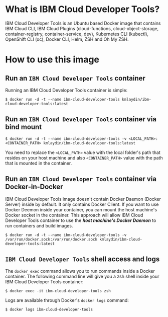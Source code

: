 # What is IBM Cloud Developer Tools?
IBM Cloud Developer Tools is an Ubuntu based Docker image that contains IBM Cloud CLI, IBM Cloud Plugins (cloud-functions, cloud-object-storage, container-registry, container-service, dev), Kubernetes CLI (kubectl), OpenShift CLI (oc), Docker CLI, Helm, ZSH and Oh My ZSH.

# How to use this image
## Run an `IBM Cloud Developer Tools` container
Running an IBM Cloud Developer Tools container is simple:

```
$ docker run -d -t --name ibm-cloud-developer-tools kmlaydin/ibm-cloud-developer-tools:latest
```

## Run an `IBM Cloud Developer Tools` container via bind mount

```
$ docker run -d -t --name ibm-cloud-developer-tools -v <LOCAL_PATH>:<CONTAINER_PATH> kmlaydin/ibm-cloud-developer-tools:latest
```

You need to replace the `<LOCAL_PATH>` value with the local folder's path that resides on your host machine and also `<CONTAINER_PATH>` value with the path that is mounted in the container.

## Run an `IBM Cloud Developer Tools` container via Docker-in-Docker

IBM Cloud Developer Tools image doesn't contain Docker Daemon (Docker Server) inside by default. It only contains Docker Client. If you want to use Docker Deemon inside your container, you can mount the host machine's Docker socket in the container. This approach will allow IBM Cloud Developer Tools container to use the ***host machine's Docker Daemon*** to run containers and build images.

```
$ docker run -d -t --name ibm-cloud-developer-tools -v /var/run/docker.sock:/var/run/docker.sock kmlaydin/ibm-cloud-developer-tools:latest
```

## `IBM Cloud Developer Tools` shell access and logs

The `docker exec` command allows you to run commands inside a Docker container. The following command line will give you a zsh shell inside your IBM Cloud Developer Tools container:

```
$ docker exec -it ibm-cloud-developer-tools zsh
```

Logs are available through Docker's `docker logs` command:

```
$ docker logs ibm-cloud-developer-tools
```
